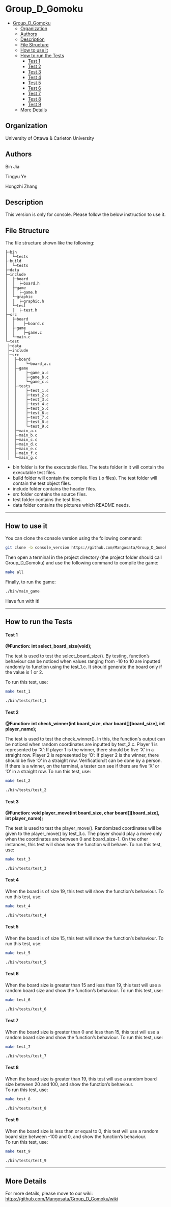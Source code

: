 # Group_D_Gomoku

- [Group_D_Gomoku](#group-d-gomoku)
  * [Organization](#organization)
  * [Authors](#authors)
  * [Description](#description)
  * [File Structure](#file-structure)
  * [How to use it](#how-to-use-it)
  * [How to run the Tests](#how-to-run-the-tests)
    - [Test 1](#test-1)
    - [Test 2](#test-2)
    - [Test 3](#test-3)
    - [Test 4](#test-4)
    - [Test 5](#test-5)
    - [Test 6](#test-6)
    - [Test 7](#test-7)
    - [Test 8](#test-8)
    - [Test 9](#test-9)
  * [More Details](#more-details)

## Organization

University of Ottawa & Carleton University



## Authors

Bin Jia

Tingyu Ye

Hongzhi Zhang



## Description

This version is only for console. Please follow the below instruction to use it.



## File Structure

The file structure shown like the following:

```
├─bin
│  └─tests
├─build
│  └─tests
├─data
├─include
│  ├─board
│  │  ├─board.h
│  ├─game
│  │  ├─game.h
│  └─graphic
│  │  ├─graphic.h
│  └─test
│  │  ├─test.h
├─src
│  ├─board
│  │    ├─board.c
│  ├─game
│  │    ├─game.c
│  └─main.c
└─test
 ├─data
 ├─include
 ├─src
 │  ├─board
 │  │    └─board_a.c
 │  ├─game
 │  │    ├─game_a.c
 │  │    ├─game_b.c
 │  │    └─game_c.c
 │  ├─tests
 │  │    ├─test_1.c
 │  │    ├─test_2.c
 │  │    ├─test_3.c
 │  │    ├─test_4.c
 │  │    ├─test_5.c
 │  │    ├─test_6.c
 │  │    ├─test_7.c
 │  │    ├─test_8.c
 │  │    └─test_9.c
 │  ├─main_a.c
 │  ├─main_b.c
 │  ├─main_c.c
 │  ├─main_d.c
 │  ├─main_e.c
 │  ├─main_f.c
 │  └─main_g.c
```

- bin folder is for the executable files. The tests folder in it will contain the executable test files.
- build folder will contain the compile files (.o files). The test folder will contain the test object files.
- include folder contains the header files.
- src folder contains the source files.
- test folder contains the test files.
- data folder contains the pictures which README needs.

****

## How to use it

You can clone the console version using the following command:

```bash
git clone -b console_version https://github.com/Mangosata/Group_D_Gomoku.git
```

Then open a terminal in the project directory (the project folder should call Group_D_Gomoku) and  use the following command to compile the game:

``` bash
make all
```

Finally, to run the game:

```bash
./bin/main_game
```

Have fun with it!

****

## How to run the Tests

#### Test 1

**@Function: int select_board_size(void);**

The test is used to test the select_board_size(). By testing, function’s behaviour can be noticed when values ranging from -10 to 10 are inputted randomly to function using the test_1.c. It should generate the board only if the value is 1 or 2. 

To run this test, use:

``` bash
make test_1
```

``` bash
./bin/tests/test_1
```

#### Test 2

**@Function: int check_winner(int board_size, char board[][board_size], int player_name);**

The test is used to test the check_winner(). In this, the function's output can be noticed when random coordinates are inputted by test_2.c. 
Player 1 is represented by ‘X’: If player 1 is the winner, there should be five ‘X’ in a straight row.
Player 2 is represented by ‘O’: If player 2 is the winner, there should be five ‘O’ in a straight row.
Verification:It can be done by a person. If there is a winner, on the terminal, a tester can see if there are five ‘X’ or ‘O’ in a straight row.
To run this test, use:

``` bash
make test_2
```

``` bash
./bin/tests/test_2
```

#### Test 3

**@Function: void player_move(int board_size, char board[][board_size], int player_name);**

The test is used to test the player_move(). Randomized coordinates will be given to the player_move() by test_3.c. The player should play a move only when the coordinates are between 0 and board_size-1. On the other instances, this test will show how the function will behave. 
To run this test, use:

``` bash
make test_3
```

``` bash
./bin/tests/test_3
```

#### Test 4

When the board is of size 19, this test will show the function’s behaviour. 
To run this test, use:

``` bash
make test_4
```

``` bash
./bin/tests/test_4
```

#### Test 5

When the board is of size 15, this test will show the function’s behaviour. 
To run this test, use:

``` bash
make test_5
```

``` bash
./bin/tests/test_5
```

#### Test 6

When the board size is greater than 15 and less than 19, this test will use a random board size and show the function’s behaviour. 
To run this test, use:

``` bash
make test_6
```

``` bash
./bin/tests/test_6
```

#### Test 7

When the board size is greater than 0 and less than 15, this test will use a random board size and show the function’s behaviour. 
To run this test, use:

``` bash
make test_7
```

``` bash
./bin/tests/test_7
```

#### Test 8

When the board size is greater than 19, this test will use a random board size between 20 and 100, and show the function’s behaviour.  
To run this test, use:

``` bash
make test_8
```

``` bash
./bin/tests/test_8
```


#### Test 9

When the board size is less than or equal to 0, this test will use a random board size between -100 and 0, and show the function’s behaviour.  
To run this test, use:

``` bash
make test_9
```

``` bash
./bin/tests/test_9
```

****



## More Details

For more details, please move to our wiki: https://github.com/Mangosata/Group_D_Gomoku/wiki

